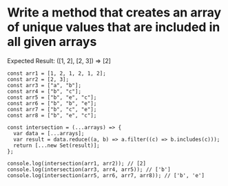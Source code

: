 # Write a method that creates an array of unique values that are included in all given arrays
Expected Result: ([1, 2], [2, 3]) => [2]

```
const arr1 = [1, 2, 1, 2, 1, 2];
const arr2 = [2, 3];
const arr3 = ["a", "b"];
const arr4 = ["b", "c"];
const arr5 = ["b", "e", "c"];
const arr6 = ["b", "b", "e"];
const arr7 = ["b", "c", "e"];
const arr8 = ["b", "e", "c"];

const intersection = (...arrays) => {
  var data = [...arrays];
  var result = data.reduce((a, b) => a.filter((c) => b.includes(c)));
  return [...new Set(result)];
};

console.log(intersection(arr1, arr2)); // [2]
console.log(intersection(arr3, arr4, arr5)); // ['b']
console.log(intersection(arr5, arr6, arr7, arr8)); // ['b', 'e']
```
